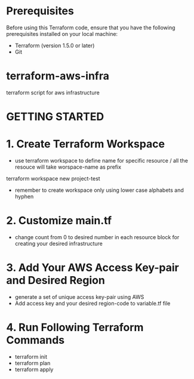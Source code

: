 # Prerequisites
Before using this Terraform code, ensure that you have the following prerequisites installed on your local machine:

- Terraform (version 1.5.0 or later)
- Git

# terraform-aws-infra
terraform script for aws infrastructure

# GETTING STARTED 

# 1. Create Terraform Workspace 
* use terraform workspace to define name for specific resource / all the resouce will take worspace-name as prefix

terraform workspace new project-test

* remember to create workspace only using lower case alphabets and hyphen 

# 2. Customize main.tf

* change count from 0 to desired number in each resource block for creating your desired infrastructure 

# 3. Add Your AWS Access Key-pair and Desired Region

* generate a set of unique access key-pair using AWS 
* Add access key and your desired region-code to variable.tf file 

# 4. Run Following Terraform Commands

* terraform init
* terraform plan
* terraform apply
